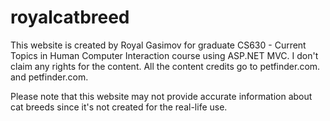 # royalcatbreed
This website is created by Royal Gasimov for graduate CS630 - Current Topics in Human Computer Interaction course
using ASP.NET MVC. I don't claim any rights for the content. All the content credits go to petfinder.com. and petfinder.com.

Please note that this website may not provide accurate information about cat breeds since it's not created for the real-life use.
